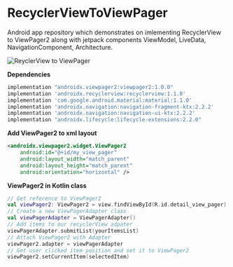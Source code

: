 # RecyclerViewToViewPager
Android app repository which demonstrates on imlementing RecyclerView to ViewPager2 along with
jetpack components ViewModel, LiveData, NavigationComponent, Architecture.

![ReyclerView to ViewPager](https://i1.wp.com/developersbreach.com/wp-content/uploads/2020/05/RvTOVp.png?ssl=1&resize=1920%2C1080)

**Dependencies**
```gradle
implementation "androidx.viewpager2:viewpager2:1.0.0"
implementation 'androidx.recyclerview:recyclerview:1.1.0'
implementation 'com.google.android.material:material:1.1.0'
implementation 'androidx.navigation:navigation-fragment-ktx:2.2.2'
implementation 'androidx.navigation:navigation-ui-ktx:2.2.2'
implementation "androidx.lifecycle:lifecycle-extensions:2.2.0"
```

**Add ViewPager2 to xml layout**
```xml
<androidx.viewpager2.widget.ViewPager2
    android:id="@+id/my_view_pager"
    android:layout_width="match_parent"
    android:layout_height="match_parent"
    android:orientation="horizontal" />
```

**ViewPager2 in Kotlin class**
```kotlin
// Get reference to ViewPager2
val viewPager2: ViewPager2 = view.findViewById(R.id.detail_view_pager)
// Create a new ViewPagerAdapter class
val viewPagerAdapter = ViewPagerAdapter()
// Add items to our recyclerView adpater
viewPagerAdapter.submitList(yourItemsList)
// Attach ViewPager2 with Adapter
viewPager2.adapter = viewPagerAdapter
// Get user clicked item position and set it to ViewPager2
viewPager2.setCurrentItem(selectedItem)
```

